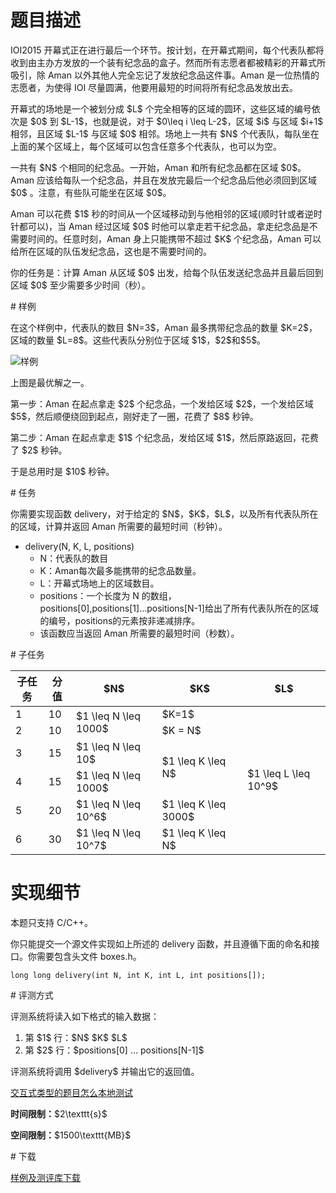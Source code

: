 # 题目描述

<p>IOI2015 开幕式正在进行最后一个环节。按计划，在开幕式期间，每个代表队都将收到由主办方发放的一个装有纪念品的盒子。然而所有志愿者都被精彩的开幕式所吸引，除 Aman 以外其他人完全忘记了发放纪念品这件事。Aman 是一位热情的志愿者，为使得 IOI 尽量圆满，他要用最短的时间将所有纪念品发放出去。</p>
<p>开幕式的场地是一个被划分成 $L$ 个完全相等的区域的圆环，这些区域的编号依次是 $0$ 到 $L-1$，也就是说，对于 $0\leq i \leq L-2$，区域 $i$ 与区域 $i+1$ 相邻，且区域 $L-1$ 与区域 $0$ 相邻。场地上一共有 $N$ 个代表队，每队坐在上面的某个区域上，每个区域可以包含任意多个代表队，也可以为空。</p>
<p>一共有 $N$ 个相同的纪念品。一开始，Aman 和所有纪念品都在区域 $0$。Aman 应该给每队一个纪念品，并且在发放完最后一个纪念品后他必须回到区域 $0$ 。注意，有些队可能坐在区域 $0$。</p>
<p>Aman 可以花费 $1$ 秒的时间从一个区域移动到与他相邻的区域(顺时针或者逆时针都可以)，当 Aman 经过区域 $0$ 时他可以拿走若干纪念品，拿走纪念品是不需要时间的。任意时刻，Aman 身上只能携带不超过 $K$ 个纪念品，Aman 可以给所在区域的队伍发纪念品，这也是不需要时间的。</p>
<p>你的任务是：计算 Aman 从区域 $0$ 出发，给每个队伍发送纪念品并且最后回到区域 $0$ 至少需要多少时间（秒）。</p>
# 样例


<p>在这个样例中，代表队的数目 $N=3$，Aman 最多携带纪念品的数量 $K=2$，区域的数量 $L=8$。这些代表队分别位于区域 $1$，$2$和$5$。</p>
<p><img class="img-responsive center-block" src="source/uoj/229/img/aHR0cDovL2ltZy51b2ouYWMvcHJvYmxlbS8yMjkvYm94ZXMucG5n.png" alt="样例"/></p>
<p>上图是最优解之一。</p>
<p>第一步：Aman 在起点拿走 $2$ 个纪念品，一个发给区域 $2$，一个发给区域 $5$，然后顺便绕回到起点，刚好走了一圈，花费了 $8$ 秒钟。</p>
<p>第二步：Aman 在起点拿走 $1$ 个纪念品，发给区域 $1$，然后原路返回，花费了 $2$ 秒钟。</p>
<p>于是总用时是 $10$ 秒钟。</p>
# 任务


<p>你需要实现函数 delivery，对于给定的 $N$，$K$，$L$，以及所有代表队所在的区域，计算并返回 Aman 所需要的最短时间（秒钟）。</p>
<ul><li>delivery(N, K, L, positions)<ul><li>N：代表队的数目</li>
<li>K：Aman每次最多能携带的纪念品数量。</li>
<li>L：开幕式场地上的区域数目。</li>
<li>positions：一个长度为 N 的数组，positions[0],positions[1]...positions[N-1]给出了所有代表队所在的区域的编号，positions的元素按非递减排序。</li>
<li>该函数应当返回 Aman 所需要的最短时间（秒数）。</li>
</ul></li>
</ul># 子任务


<div class="table-responsive">
<table class="table table-bordered table-text-center table-vertical-middle"><thead><tr><th>子任务</th>
<th>分值</th>
<th>$N$</th>
<th>$K$</th>
<th>$L$</th>
</tr></thead><tbody><tr><td>1</td><td>10</td><td rowspan="2">$1 \leq N \leq 1000$</td><td>$K=1$</td><td rowspan="6">$1 \leq L \leq 10^9$</td></tr><tr><td>2</td><td>10</td><td>$K = N$</td></tr><tr><td>3</td><td>15</td><td>$1 \leq N \leq 10$</td><td rowspan="2">$1 \leq K \leq N$</td></tr><tr><td>4</td><td>15</td><td>$1 \leq N \leq 1000$</td></tr><tr><td>5</td><td>20</td><td>$1 \leq N \leq 10^6$</td><td>$1 \leq K \leq 3000$</td></tr><tr><td>6</td><td>30</td><td>$1 \leq N \leq 10^7$</td><td>$1 \leq K \leq N$</td></tr></tbody></table></div>

# 实现细节


<p>本题只支持 C/C++。</p>
<p>你只能提交一个源文件实现如上所述的 delivery 函数，并且遵循下面的命名和接口。你需要包含头文件 boxes.h。</p>
<pre><code class="sh_cpp">long long delivery(int N, int K, int L, int positions[]);</code></pre>
# 评测方式


<p>评测系统将读入如下格式的输入数据：</p>
<ol><li>第 $1$ 行：$N$ $K$ $L$</li>
<li>第 $2$ 行：$positions[0] ... positions[N-1]$</li>
</ol><p>评测系统将调用 $delivery$ 并输出它的返回值。</p>
<p><a href="/faq">交互式类型的题目怎么本地测试</a></p>
<p><strong>时间限制：</strong>$2\texttt{s}$</p>
<p><strong>空间限制：</strong>$1500\texttt{MB}$</p>
# 下载


<p><a href="/download.php?type=problem&amp;id=229">样例及测评库下载</a></p>
